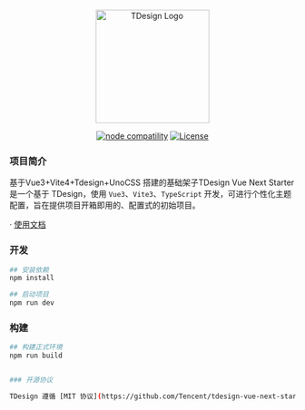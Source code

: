 <p style="display:flex; justify-content: center">

</p>
<p align="center">
  <a href="https://tdesign.tencent.com/starter/vue-next/#/dashboard/base" target="_blank">
    <img alt="TDesign Logo" width="200" src="https://tdesign.gtimg.com/starter/brand-logo.svg">
  </a>
</p>

<p align="center">
  <a href="https://nodejs.org/en/about/releases/"><img src="https://img.shields.io/node/v/vite.svg" alt="node compatility"></a>
  <a href="https://github.com/Tencent/tdesign-vue-next/blob/develop/LICENSE">
    <img src="https://img.shields.io/npm/l/tdesign-vue-next.svg?sanitize=true" alt="License">
  </a>
</p>

### 项目简介

基于Vue3+Vite4+Tdesign+UnoCSS 搭建的基础架子TDesign Vue Next Starter 是一个基于 TDesign，使用 `Vue3`、`Vite3`、`TypeScript` 开发，可进行个性化主题配置，旨在提供项目开箱即用的、配置式的初始项目。

<p>
  ·
  <a href="https://tdesign.tencent.com/starter/">使用文档</a>

</p>

### 开发

```bash
## 安装依赖
npm install

## 启动项目
npm run dev
```

### 构建

```bash
## 构建正式环境
npm run build


### 开源协议

TDesign 遵循 [MIT 协议](https://github.com/Tencent/tdesign-vue-next-starter/LICENSE)。
```
